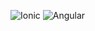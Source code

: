 ![Ionic](https://img.shields.io/badge/framework-ionic%205-yellowgreen)
![Angular](https://img.shields.io/badge/framework-angular-blue)



